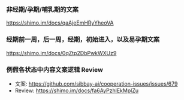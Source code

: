 ### 非经期/孕期/哺乳期的文案
https://shimo.im/docs/qaAjeEmHRyYheoVA

### 经期前一周，后一周，经期，初始进入，以及易孕期文案
https://shimo.im/docs/0qZtp2DbPwkWXUz9

### 例假各状态中内容文案逻辑 Review 

- 文案: https://github.com/sibbay-ai/cooperation-issues/issues/679
- Review: https://shimo.im/docs/fa6AyPzhlEkMplZu
